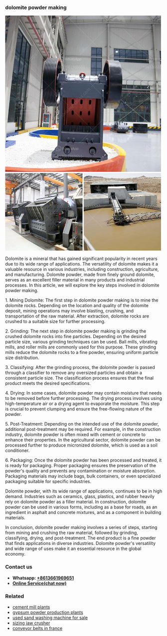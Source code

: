 <h3>dolomite powder making</h3><img src='1706755745.jpg' alt=''><p>Dolomite is a mineral that has gained significant popularity in recent years due to its wide range of applications. The versatility of dolomite makes it a valuable resource in various industries, including construction, agriculture, and manufacturing. Dolomite powder, made from finely ground dolomite, serves as an excellent filler material in many products and industrial processes. In this article, we will explore the key steps involved in dolomite powder making.</p><p>1. Mining Dolomite: The first step in dolomite powder making is to mine the dolomite rocks. Depending on the location and quality of the dolomite deposit, mining operations may involve blasting, crushing, and transportation of the raw material. After extraction, dolomite rocks are crushed to a suitable size for further processing.</p><p>2. Grinding: The next step in dolomite powder making is grinding the crushed dolomite rocks into fine particles. Depending on the desired particle size, various grinding techniques can be used. Ball mills, vibrating mills, and roller mills are commonly used for this purpose. These grinding mills reduce the dolomite rocks to a fine powder, ensuring uniform particle size distribution.</p><p>3. Classifying: After the grinding process, the dolomite powder is passed through a classifier to remove any oversized particles and obtain a consistent particle size. The classification process ensures that the final product meets the desired specifications.</p><p>4. Drying: In some cases, dolomite powder may contain moisture that needs to be removed before further processing. The drying process involves using high-temperature air or a drying agent to evaporate the moisture. This step is crucial to prevent clumping and ensure the free-flowing nature of the powder.</p><p>5. Post-Treatment: Depending on the intended use of the dolomite powder, additional post-treatment may be required. For example, in the construction industry, dolomite powder is often mixed with cement or concrete to enhance their properties. In the agricultural sector, dolomite powder can be processed further to produce micronized dolomite, which is used as a soil conditioner.</p><p>6. Packaging: Once the dolomite powder has been processed and treated, it is ready for packaging. Proper packaging ensures the preservation of the powder's quality and prevents any contamination or moisture absorption. Packaging materials may include bags, bulk containers, or even specialized packaging suitable for specific industries.</p><p>Dolomite powder, with its wide range of applications, continues to be in high demand. Industries such as ceramics, glass, plastics, and rubber heavily rely on dolomite powder as a filler material. In construction, dolomite powder can be used in various forms, including as a base for roads, as an ingredient in asphalt and concrete mixtures, and as a component in building materials.</p><p>In conclusion, dolomite powder making involves a series of steps, starting from mining and crushing the raw material, followed by grinding, classifying, drying, and post-treatment. The end product is a fine powder that finds applications in diverse industries. Dolomite powder's versatility and wide range of uses make it an essential resource in the global economy.</p><h3>Contact us</h3><ul><li><strong>Whatsapp:&nbsp;<a href="https://wa.me/8613661969651">+8613661969651</a></strong></li><li><a href="https://swt.shibang-china.com/?git&amp;zhl&amp;dolomite powder making"><strong>Online Service(chat now)</strong></a></li></ul><h3>Related</h3><ul><li><a href='cement mill plants.md'>cement mill plants</a></li><li><a href='gypsum powder production plants.md'>gypsum powder production plants</a></li><li><a href='used sand washing machine for sale.md'>used sand washing machine for sale</a></li><li><a href='sizing jaw crusher.md'>sizing jaw crusher</a></li><li><a href='conveyor belts in france.md'>conveyor belts in france</a></li></ul>